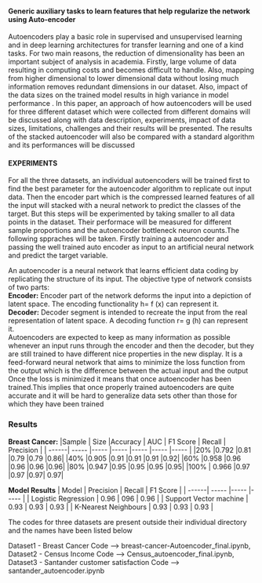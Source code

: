 #### Generic auxiliary tasks to learn features that help regularize the network using Auto-encoder

Autoencoders play a basic role in supervised and
unsupervised learning and in deep learning architectures for
transfer learning and one of a kind tasks. For two main reasons,
the reduction of dimensionality has been an important subject of
analysis in academia. Firstly, large volume of data resulting in
computing costs and becomes difficult to handle. Also, mapping
from higher dimensional to lower dimensional data without losing
much information removes redundant dimensions in our dataset.
Also, impact of the data sizes on the trained model results in
high variance in model performance . In this paper, an approach
of how autoencoders will be used for three different dataset
which were collected from different domains will be discussed
along with data description, experiments, impact of data sizes,
limitations, challenges and their results will be presented. The
results of the stacked autoencoder will also be compared with a
standard algorithm and its performances will be discussed


#### EXPERIMENTS

For all the three datasets, an individual autoencoders will
be trained first to find the best parameter for the autoencoder
algorithm to replicate out input data. Then the encoder part
which is the compressed learned features of all the input will
stacked with a neural network to predict the classes of the
target. But this steps will be experimented by taking smaller
to all data points in the dataset. Their performace will be
measured for different sample proportions and the autoencoder
bottleneck neuron counts.The following sppraches will be
taken. Firstly training a autoencoder and passing the well
trained auto encoder as input to an artificial neural network
and predict the target variable.

An autoencoder is a neural network that learns efficient data
coding by replicating the structure of its input.   The objective type of network consists of two parts:  
**Encoder:** Encoder part of the network deforms the input
into a depiction of latent space. The encoding functionality
h= f (x) can represent it.  
**Decoder:** Decoder segment is intended to recreate the
input from the real representation of latent space. A decoding
function r= g (h) can represent it.  
Autoencoders are expected to keep as many information
as possible whenever an input runs through the encoder and
then the decoder, but they are still trained to have different
nice properties in the new display. It is a feed-forward neural
network that aims to minimize the loss function from the
output which is the difference between the actual input and
the output Once the loss is minimized it means that once
autoencoder has been trained.This implies that once properly
trained autoencoders are quite accurate and it will be hard to
generalize data sets other than those for which they have been
trained

### Results

**Breast Cancer:**
|Sample | Size |Accuracy | AUC | F1 Score | Recall | Precision |
| ------| ----- |----- |----- |----- |----- |----- |
|20% |0.792 |0.81 |0.79 |0.79 |0.86|
|40% |0.905 |0.91 |0.91 |0.91 |0.92|
|60% |0.958 |0.96 |0.96 |0.96 |0.96|
|80% |0.947 |0.95 |0.95 |0.95 |0.95|
|100% | 0.966 |0.97 |0.97 |0.97| 0.97|

**Model Results**
 | Model |  Precision |  Recall  | F1   Score | 
 | ------| ----- |----- |----- |
 | Logistic Regression  | 0.96 |  096  | 0.96 | 
 | Support Vector machine |  0.93  | 0.93 |  0.93 | 
 | K-Nearest Neighbours  | 0.93  | 0.93 |  0.93 | 


The codes for three datasets are present outside their individual directory and the names have been listed below

Dataset1 - Breast Cancer Code -->  breast-cancer-Autoencoder_final.ipynb, 
Dataset2 - Census Income Code -->  Census_autoencoder_final.ipynb, 
Dataset3 - Santander customer satisfaction Code -->  santander_autoencoder.ipynb


